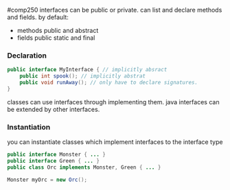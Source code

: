 #comp250 
interfaces can be public or private. can list and declare methods and fields. 
by default:
- methods public and abstract
- fields public static and final

### Declaration
```java
public interface MyInterface { // implicitly absract
	public int spook(); // implicitly abstrat
	public void runAway(); // only have to declare signatures.
}
```


classes can use interfaces through implementing them. java interfaces can be extended by other interfaces. 

### Instantiation
you can instantiate classes which implement interfaces to the interface type
```java
public interface Monster { ... }
public interface Green { ... }
public class Orc implements Monster, Green { ... }

Monster myOrc = new Orc();
```
